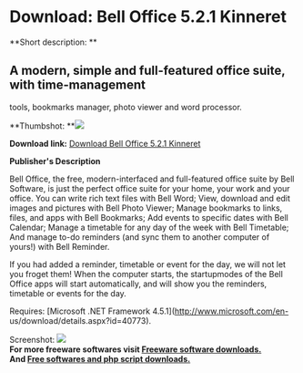# Download: Bell Office 5.2.1 Kinneret

**Short description: **

## A modern, simple and full-featured office suite, with time-management
tools, bookmarks manager, photo viewer and word processor.

  
**Thumbshot: **![](http://www.freewarefiles.com/screenshot/belloffice_md.jpg)   
  
**Download link:** [Download Bell Office 5.2.1 Kinneret](http://freesoftwares.boysofts.com/Bell-Office_program_98504.html)  
  

**Publisher's Description**  
  

Bell Office, the free, modern-interfaced and full-featured office suite by
Bell Software, is just the perfect office suite for your home, your work and
your office. You can write rich text files with Bell Word; View, download and
edit images and pictures with Bell Photo Viewer; Manage bookmarks to links,
files, and apps with Bell Bookmarks; Add events to specific dates with Bell
Calendar; Manage a timetable for any day of the week with Bell Timetable; And
manage to-do reminders (and sync them to another computer of yours!) with Bell
Reminder.

If you had added a reminder, timetable or event for the day, we will not let
you froget them! When the computer starts, the startupmodes of the Bell Office
apps will start automatically, and will show you the reminders, timetable or
events for the day.

Requires: [Microsoft .NET Framework 4.5.1](http://www.microsoft.com/en-
us/download/details.aspx?id=40773).

  
  
Screenshot: ![](http://www.freewarefiles.com/screenshot/belloffice.jpg)  
**For more freeware softwares visit [Freeware software downloads.](http://freesoftwares.boysofts.com/)**   
**And [Free softwares and php script downloads.](http://www.boysofts.com/)**

